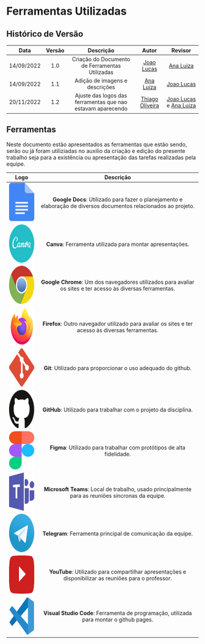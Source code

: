 # Ferramentas Utilizadas

## Histórico de Versão

|Data|Versão|Descrição|Autor|Revisor|
| :----------: | :------: | :-----------: | :---------: |:---------: |
|14/09/2022|1.0|Criação do Documento de Ferramentas Utilizadas| [Joao Lucas](https://github.com/HacKairos)|[Ana Luiza](https://github.com/AnHoff)
|14/09/2022|1.1|Adição de imagens e descrições| [Ana Luiza](https://github.com/AnHoff)|[Joao Lucas](https://github.com/HacKairos)
|20/11/2022|1.2|Ajuste das logos das ferramentas que nao estavam aparecendo| [Thiago Oliveira](https://github.com/Thiab394)|[Joao Lucas](https://github.com/HacKairos) e [Ana Luiza](https://github.com/AnHoff)

## Ferramentas

Neste documento estão apresentados as ferramentas que estão sendo, serão ou já foram utiliziadas no auxilio da criação e edição do presente trabalho seja para a existência ou apresentação das tarefas realizadas pela equipe.


|Logo|Descrição|
|:--:|:-----------------:|
|<img src="../../assets/ferramentasLogo/docs.svg" width="100" height="100"></img> | **Google Docs**: Utilizado para fazer o planejamento e elaboração de diversos documentos relacionados ao projeto. |
|<img src="../../assets/ferramentasLogo/canva.svg" width="100" height="100"></img> | **Canva**: Ferramenta utilizada para montar apresentações. |
|<img src="../../assets/ferramentasLogo/chrome.svg" width="100" height="100"></img> | **Google Chrome**: Um dos navegadores utilizados para avaliar os sites e ter acesso às diversas ferramentas. |
|<img src="../../assets/ferramentasLogo/firefox.svg" width="100" height="100"></img> | **Firefox**: Outro navegador utilizado para avaliar os sites e ter acesso às diversas ferramentas.|
|<img src="../../assets/ferramentasLogo/git.svg" width="100" height="100"></img> | **Git**: Utilizado para proporcionar o uso adequado do github. |
|<img src="../../assets/ferramentasLogo/github.svg" width="100" height="100"></img> | **GitHub**: Utilizado para trabalhar com o projeto da disciplina. |
|<img src="../../assets/ferramentasLogo/figma.svg" width="100" height="100"></img> | **Figma**: Utilizado para trabalhar com protótipos de alta fidelidade. |
|<img src="../../assets/ferramentasLogo/microsoft-teams.svg" width="100" height="100"></img> | **Microsoft Teams**: Local de trabalho, usado principalmente para as reuniões síncronas da equipe. |
|<img src="../../assets/ferramentasLogo/telegram.svg" width="100" height="100"></img> | **Telegram**: Ferramenta principal de comunicação da equipe. |
|<img src="../../assets/ferramentasLogo/youtube.svg" width="100" height="100"></img> | **YouTube**: Utilizado para compartilhar apresentações e disponibilizar as reuniões para o professor. |
|<img src="../../assets/ferramentasLogo/visual-studio-code.svg" width="100" height="100"></img> | **Visual Studio Code**: Ferramenta de programação, utilizada para montar o github pages. |
